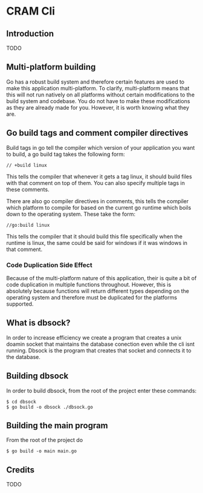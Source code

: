 # CRAM Cli 

## Introduction 

TODO

## Multi-platform building

Go has a robust build system and therefore certain features are used to make this application multi-platform. To clarify, multi-platform means that this will not run natively on all platforms without certain modifications to the build system and codebase. You do not have to make these modifications as they are already made for you. However, it is worth knowing what they are.

## Go build tags and comment compiler directives

Build tags in go tell the compiler which version of your application you want to build, a go build tag takes the following form:

```
// +build linux
```

This tells the compiler that whenever it gets a tag linux, it should build files with that comment on top of them. You can also specify multiple tags in these comments.

There are also go compiler directives in comments, this tells the compiler which platform to compile for based on the current go runtime which boils down to the operating system. These take the form:

```
//go:build linux
```

This tells the compiler that it should build this file specifically when the runtime is linux, the same could be said for windows if it was windows in that comment.

### Code Duplication Side Effect

Because of the multi-platform nature of this application, their is quite a bit of code duplication in multiple functions throughout. However, this is absolutely because functions will return different types depending on the operating system and therefore must be duplicated for the platforms supported.

## What is dbsock?

In order to increase efficiency we create a program that creates a unix doamin socket that maintains the database conection even while the cli isnt running. Dbsock is the program that creates that socket and connects it to the database.

## Building dbsock

In order to build dbsock, from the root of the project enter these commands:

```shell
$ cd dbsock
$ go build -o dbsock ./dbsock.go
```

## Building the main program

From the root of the project do

```shell
$ go build -o main main.go
```

## Credits

TODO
